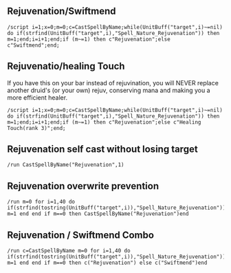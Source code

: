 ## Rejuvenation/Swiftmend
```
/script i=1;x=0;m=0;c=CastSpellByName;while(UnitBuff("target",i)~=nil) do if(strfind(UnitBuff("target",i),"Spell_Nature_Rejuvenation")) then m=1;end;i=i+1;end;if (m~=1) then c"Rejuvenation";else c"Swiftmend";end;﻿
```
 

## Rejuvenatio/healing Touch

If you have this on your bar instead of rejuvination, you will NEVER replace another druid's (or your own) rejuv, conserving mana and making you a more efficient healer.
```
/script i=1;x=0;m=0;c=CastSpellByName;while(UnitBuff("target",i)~=nil) do if(strfind(UnitBuff("target",i),"Spell_Nature_Rejuvenation")) then m=1;end;i=i+1;end;if (m~=1) then c"Rejuvenation";else c"Healing Touch(rank 3)";end;
```


## Rejuvenation self cast without losing target
```
/run CastSpellByName("Rejuvenation",1)
```


## Rejuvenation overwrite prevention
```
/run m=0 for i=1,40 do if(strfind(tostring(UnitBuff("target",i)),"Spell_Nature_Rejuvenation"))then m=1 end end if m==0 then CastSpellByName("Rejuvenation")end
```

 
## Rejuvenation / Swiftmend Combo
```
/run c=CastSpellByName m=0 for i=1,40 do if(strfind(tostring(UnitBuff("target",i)),"Spell_Nature_Rejuvenation"))then m=1 end end if m==0 then c("Rejuvenation") else c("Swiftmend")end
```